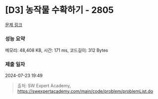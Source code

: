 # [D3] 농작물 수확하기 - 2805 

[문제 링크](https://swexpertacademy.com/main/code/problem/problemDetail.do?contestProbId=AV7GLXqKAWYDFAXB) 

### 성능 요약

메모리: 48,408 KB, 시간: 171 ms, 코드길이: 312 Bytes

### 제출 일자

2024-07-23 19:49



> 출처: SW Expert Academy, https://swexpertacademy.com/main/code/problem/problemList.do